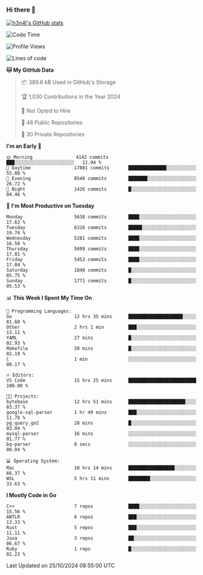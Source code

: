### Hi there 👋

[![h3n4l's GitHub stats](https://github-readme-stats.vercel.app/api?username=h3n4l&count_private=true&show_icons=true&theme=radical)](https://github.com/h3n4l/github-readme-stats)

<!--START_SECTION:waka-->
![Code Time](http://img.shields.io/badge/Code%20Time-1%2C987%20hrs%2017%20mins-blue)

![Profile Views](http://img.shields.io/badge/Profile%20Views-0-blue)

![Lines of code](https://img.shields.io/badge/From%20Hello%20World%20I%27ve%20Written-12.4%20million%20lines%20of%20code-blue)

**🐱 My GitHub Data** 

> 📦 389.6 kB Used in GitHub's Storage 
 > 
> 🏆 1,030 Contributions in the Year 2024
 > 
> 🚫 Not Opted to Hire
 > 
> 📜 48 Public Repositories 
 > 
> 🔑 30 Private Repositories 
 > 
**I'm an Early 🐤** 

```text
🌞 Morning                4142 commits        ███░░░░░░░░░░░░░░░░░░░░░░   12.94 % 
🌆 Daytime                17881 commits       ██████████████░░░░░░░░░░░   55.88 % 
🌃 Evening                8548 commits        ███████░░░░░░░░░░░░░░░░░░   26.72 % 
🌙 Night                  1426 commits        █░░░░░░░░░░░░░░░░░░░░░░░░   04.46 % 
```
📅 **I'm Most Productive on Tuesday** 

```text
Monday                   5638 commits        ████░░░░░░░░░░░░░░░░░░░░░   17.62 % 
Tuesday                  6316 commits        █████░░░░░░░░░░░░░░░░░░░░   19.74 % 
Wednesday                5281 commits        ████░░░░░░░░░░░░░░░░░░░░░   16.50 % 
Thursday                 5699 commits        ████░░░░░░░░░░░░░░░░░░░░░   17.81 % 
Friday                   5452 commits        ████░░░░░░░░░░░░░░░░░░░░░   17.04 % 
Saturday                 1840 commits        █░░░░░░░░░░░░░░░░░░░░░░░░   05.75 % 
Sunday                   1771 commits        █░░░░░░░░░░░░░░░░░░░░░░░░   05.53 % 
```


📊 **This Week I Spent My Time On** 

```text
💬 Programming Languages: 
Go                       12 hrs 35 mins      ████████████████████░░░░░   81.60 % 
Other                    2 hrs 1 min         ███░░░░░░░░░░░░░░░░░░░░░░   13.11 % 
YAML                     27 mins             █░░░░░░░░░░░░░░░░░░░░░░░░   02.93 % 
Makefile                 20 mins             █░░░░░░░░░░░░░░░░░░░░░░░░   02.19 % 
C                        1 min               ░░░░░░░░░░░░░░░░░░░░░░░░░   00.17 % 

🔥 Editors: 
VS Code                  15 hrs 25 mins      █████████████████████████   100.00 % 

🐱‍💻 Projects: 
bytebase                 12 hrs 51 mins      █████████████████████░░░░   83.37 % 
google-sql-parser        1 hr 49 mins        ███░░░░░░░░░░░░░░░░░░░░░░   11.78 % 
pg_query_go2             28 mins             █░░░░░░░░░░░░░░░░░░░░░░░░   03.04 % 
mysql-parser             16 mins             ░░░░░░░░░░░░░░░░░░░░░░░░░   01.77 % 
bq-parser                0 secs              ░░░░░░░░░░░░░░░░░░░░░░░░░   00.04 % 

💻 Operating System: 
Mac                      10 hrs 14 mins      █████████████████░░░░░░░░   66.37 % 
WSL                      5 hrs 11 mins       ████████░░░░░░░░░░░░░░░░░   33.63 % 
```

**I Mostly Code in Go** 

```text
C++                      7 repos             ████░░░░░░░░░░░░░░░░░░░░░   15.56 % 
ANTLR                    6 repos             ███░░░░░░░░░░░░░░░░░░░░░░   13.33 % 
Rust                     5 repos             ███░░░░░░░░░░░░░░░░░░░░░░   11.11 % 
Java                     3 repos             ██░░░░░░░░░░░░░░░░░░░░░░░   06.67 % 
Ruby                     1 repo              █░░░░░░░░░░░░░░░░░░░░░░░░   02.22 % 
```




 Last Updated on 25/10/2024 08:55:00 UTC
<!--END_SECTION:waka-->

